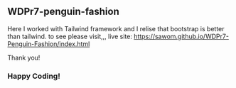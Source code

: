 ## WDPr7-penguin-fashion

Here I worked with Tailwind framework and I relise that bootstrap is better than tailwind. 
to see please visit,,, live site: https://sawom.github.io/WDPr7-Penguin-Fashion/index.html

Thank you!
### Happy Coding!
